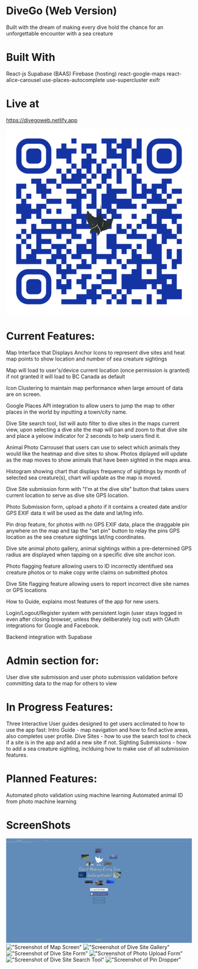 # DiveGo (Web Version) 
Built with the dream of making every dive hold the chance for an unforgettable encounter with a sea creature 

# Built With
React-js
Supabase (BAAS)
Firebase (hosting)
react-google-maps
react-alice-carousel
use-places-autocomplete
use-supercluster
exifr

# Live at
https://divegoweb.netlify.app

!["Web Version QR"](https://github.com/Freem11/divego/blob/master/wetmap/src/images/Home.png)

# Current Features:

Map Interface that Displays Anchor Icons to represent dive sites and heat map points to show location and number of sea creature sightings 

Map will load to user's/device current location (once permission is granted) if not granted it will load to BC Canada as default

Icon Clustering to maintain map performance when large amount of data are on screen.

Google Places API integration to allow users to jump the map to other places in the world by inputting a town/city name.

Dive Site search tool, list will auto filter to dive sites in the maps current view, upon selecting a dive site the map will pan and zoom to that dive site and place a yeloow indicator for 2 seconds to help users find it.

Animal Photo Carrousel that users can use to select which animals they would like the heatmap and dive sites to show. Photos diplayed will update as the map moves to show animals that have been sighted in the maps area.

Histogram showing chart that displays frequency of sightings by month of selected sea creature(s), chart will update as the map is moved.

Dive Site submission form with "I'm at the dive site" button that takes users current location to serve as dive site GPS location.

Photo Submission form, upload a photo if it contains a created date and/or GPS EXIF data it will be used as the date and lat/lng info.

Pin drop feature, for photos with no GPS EXIF data, place the draggable pin anywhere on the map and tap the "set pin" button to relay the pins GPS location as the sea creature sightings lat/lng coordinates. 

Dive site animal photo gallery, animal sightings within a pre-determined GPS radius are displayed when tapping on a specific dive site anchor icon.

Photo flagging feature allowing users to ID incorrectly identifued sea creature photos or to make copy write claims on submitted photos

Dive Site flagging feature allowing users to report incorrect dive site names or GPS locations

How to Guide, explains most features of the app for new users. 

Login/Logout/Register system with persistent login (user stays logged in even after closing browser, unless they deliberately log out) with OAuth integrations for Google and Facebook.

Backend integration with Supabase 

# Admin section for:

User dive site submission and user photo submission validation before committing data to the map for others to view

# In Progress Features:

Three Interactive User guides designed to get users acclimated to how to use the app fast:
Intro Guide - map navigation and how to find active areas, also completes user profile.
Dive Sites - how to use the search tool to check if a site is in the app and add a new site if not.
Sighting Submissions - how to add a sea creature sighting, inclduing how to make use of all submission features.

# Planned Features:

Automated photo validation using machine learning 
Automated animal ID from photo machine learning 


# ScreenShots
!["Screenshot of Sign In Screen"](https://github.com/Freem11/divego/blob/master/wetmap/src/images/SignIn.png)
!["Screenshot of Map Screen"](https://github.com/Freem11/divego/blob/master/wetmap/src/images/Overview.png)
!["Screenshot of Dive Site Gallery"](https://github.com/Freem11/divego/blob/master/wetmap/src/images/DiveSitePhotos.png)
!["Screenshot of Dive Site Form"](https://github.com/Freem11/divego/blob/master/wetmap/src/images/DiveSiteNew.png)
!["Screenshot of Photo Upload Form"](https://github.com/Freem11/divego/blob/master/wetmap/src/images/PhotoSubmit.png)
!["Screenshot of Dive Site Search Tool"](https://github.com/Freem11/divego/blob/master/wetmap/src/images/DiveSiteSearch.png)
!["Screenshot of Pin Dropper"](https://github.com/Freem11/divego/blob/master/wetmap/src/images/PinDrop.png)


